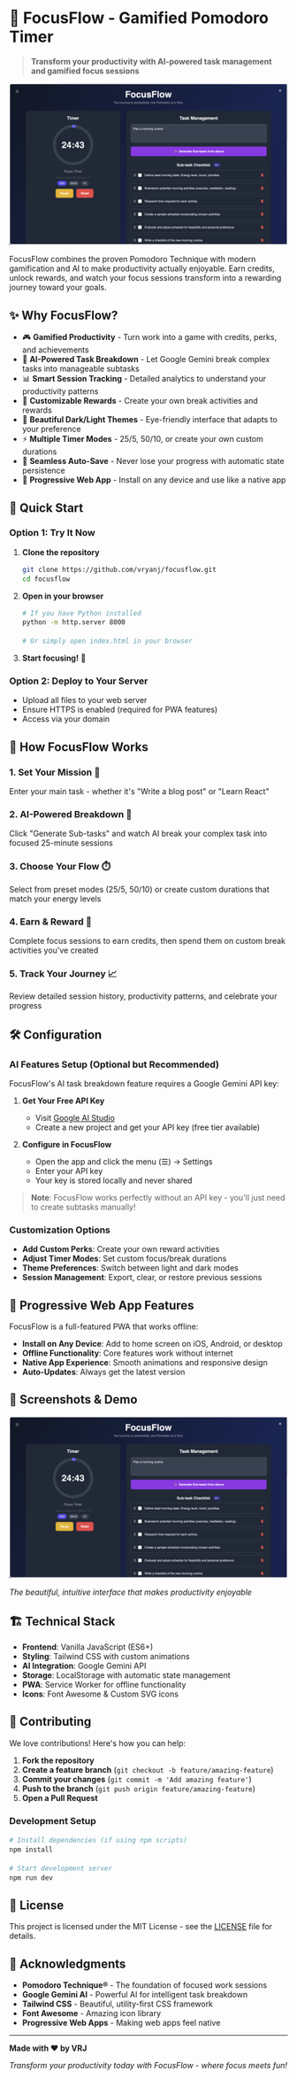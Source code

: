# 🎯 FocusFlow - Gamified Pomodoro Timer

> **Transform your productivity with AI-powered task management and gamified focus sessions**

[![FocusFlow Screenshot](assets/screenshots/screenshot.png)](assets/screenshots/screenshot.png)

FocusFlow combines the proven Pomodoro Technique with modern gamification and AI to make productivity actually enjoyable. Earn credits, unlock rewards, and watch your focus sessions transform into a rewarding journey toward your goals.

## ✨ Why FocusFlow?

- 🎮 **Gamified Productivity** - Turn work into a game with credits, perks, and achievements
- 🤖 **AI-Powered Task Breakdown** - Let Google Gemini break complex tasks into manageable subtasks
- 📊 **Smart Session Tracking** - Detailed analytics to understand your productivity patterns
- 🎁 **Customizable Rewards** - Create your own break activities and rewards
- 🌙 **Beautiful Dark/Light Themes** - Eye-friendly interface that adapts to your preference
- ⚡ **Multiple Timer Modes** - 25/5, 50/10, or create your own custom durations
- 💾 **Seamless Auto-Save** - Never lose your progress with automatic state persistence
- 📱 **Progressive Web App** - Install on any device and use like a native app

## 🚀 Quick Start

### Option 1: Try It Now
1. **Clone the repository**
   ```bash
   git clone https://github.com/vryanj/focusflow.git
   cd focusflow
   ```

2. **Open in your browser**
   ```bash
   # If you have Python installed
   python -m http.server 8000
   
   # Or simply open index.html in your browser
   ```

3. **Start focusing!** 🎯

### Option 2: Deploy to Your Server
- Upload all files to your web server
- Ensure HTTPS is enabled (required for PWA features)
- Access via your domain

## 🎯 How FocusFlow Works

### 1. **Set Your Mission** 🎯
Enter your main task - whether it's "Write a blog post" or "Learn React"

### 2. **AI-Powered Breakdown** 🤖
Click "Generate Sub-tasks" and watch AI break your complex task into focused 25-minute sessions

### 3. **Choose Your Flow** ⏱️
Select from preset modes (25/5, 50/10) or create custom durations that match your energy levels

### 4. **Earn & Reward** 💎
Complete focus sessions to earn credits, then spend them on custom break activities you've created

### 5. **Track Your Journey** 📈
Review detailed session history, productivity patterns, and celebrate your progress

## 🛠️ Configuration

### AI Features Setup (Optional but Recommended)
FocusFlow's AI task breakdown feature requires a Google Gemini API key:

1. **Get Your Free API Key**
   - Visit [Google AI Studio](https://ai.google.dev/gemini-api/docs/quickstart)
   - Create a new project and get your API key (free tier available)

2. **Configure in FocusFlow**
   - Open the app and click the menu (☰) → Settings
   - Enter your API key
   - Your key is stored locally and never shared

> **Note**: FocusFlow works perfectly without an API key - you'll just need to create subtasks manually!

### Customization Options
- **Add Custom Perks**: Create your own reward activities
- **Adjust Timer Modes**: Set custom focus/break durations
- **Theme Preferences**: Switch between light and dark modes
- **Session Management**: Export, clear, or restore previous sessions

## 📱 Progressive Web App Features

FocusFlow is a full-featured PWA that works offline:

- **Install on Any Device**: Add to home screen on iOS, Android, or desktop
- **Offline Functionality**: Core features work without internet
- **Native App Experience**: Smooth animations and responsive design
- **Auto-Updates**: Always get the latest version

## 🎨 Screenshots & Demo

![FocusFlow Interface](assets/screenshots/screenshot.png)

*The beautiful, intuitive interface that makes productivity enjoyable*

## 🏗️ Technical Stack

- **Frontend**: Vanilla JavaScript (ES6+)
- **Styling**: Tailwind CSS with custom animations
- **AI Integration**: Google Gemini API
- **Storage**: LocalStorage with automatic state management
- **PWA**: Service Worker for offline functionality
- **Icons**: Font Awesome & Custom SVG icons

## 🤝 Contributing

We love contributions! Here's how you can help:

1. **Fork the repository**
2. **Create a feature branch** (`git checkout -b feature/amazing-feature`)
3. **Commit your changes** (`git commit -m 'Add amazing feature'`)
4. **Push to the branch** (`git push origin feature/amazing-feature`)
5. **Open a Pull Request**

### Development Setup
```bash
# Install dependencies (if using npm scripts)
npm install

# Start development server
npm run dev
```

## 📄 License

This project is licensed under the MIT License - see the [LICENSE](LICENSE) file for details.

## 🙏 Acknowledgments

- **Pomodoro Technique®** - The foundation of focused work sessions
- **Google Gemini AI** - Powerful AI for intelligent task breakdown
- **Tailwind CSS** - Beautiful, utility-first CSS framework
- **Font Awesome** - Amazing icon library
- **Progressive Web Apps** - Making web apps feel native

---

**Made with ❤️ by VRJ**

*Transform your productivity today with FocusFlow - where focus meets fun!*
